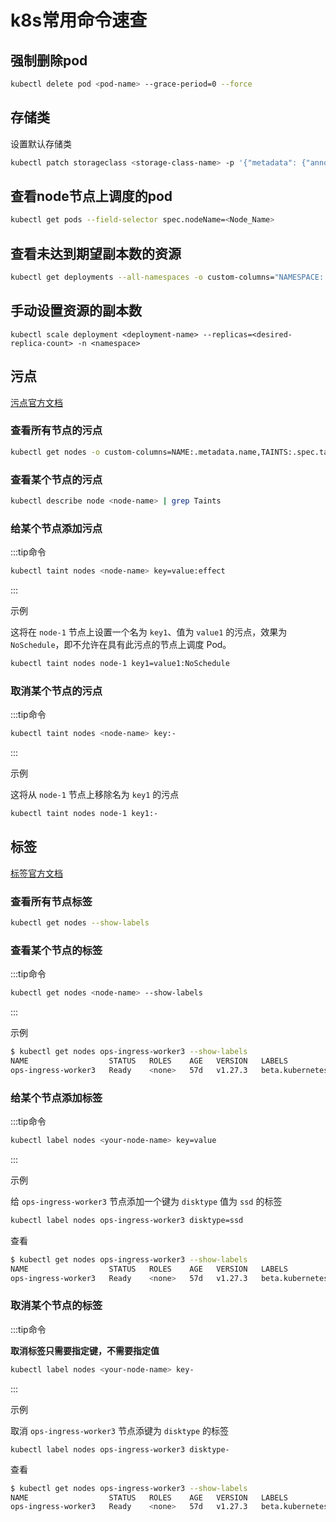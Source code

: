 # k8s常用命令速查

## 强制删除pod

```sh
kubectl delete pod <pod-name> --grace-period=0 --force
```



## 存储类

设置默认存储类

```sh
kubectl patch storageclass <storage-class-name> -p '{"metadata": {"annotations":{"storageclass.kubernetes.io/is-default-class":"true"}}}'
```



## 查看node节点上调度的pod

```sh
kubectl get pods --field-selector spec.nodeName=<Node_Name>
```



## 查看未达到期望副本数的资源

```sh
kubectl get deployments --all-namespaces -o custom-columns="NAMESPACE:.metadata.namespace,DEPLOYMENT:.metadata.name,DESIRED:.spec.replicas,CURRENT:.status.replicas" --sort-by=.metadata.namespace | awk 'NR>1 && $3 != $4'
```



## 手动设置资源的副本数

```shell
kubectl scale deployment <deployment-name> --replicas=<desired-replica-count> -n <namespace>
```



## 污点

[污点官方文档](https://kubernetes.io/zh-cn/docs/concepts/scheduling-eviction/taint-and-toleration/)

### 查看所有节点的污点

```sh
kubectl get nodes -o custom-columns=NAME:.metadata.name,TAINTS:.spec.taints
```



### 查看某个节点的污点

```sh
kubectl describe node <node-name> | grep Taints
```



### 给某个节点添加污点

:::tip命令

```sh
kubectl taint nodes <node-name> key=value:effect
```

:::

示例

这将在 `node-1` 节点上设置一个名为 `key1`、值为 `value1` 的污点，效果为 `NoSchedule`，即不允许在具有此污点的节点上调度 Pod。

```sh
kubectl taint nodes node-1 key1=value1:NoSchedule
```



### 取消某个节点的污点

:::tip命令

```sh
kubectl taint nodes <node-name> key:-
```

:::

示例

这将从 `node-1` 节点上移除名为 `key1` 的污点

```sh
kubectl taint nodes node-1 key1:-
```



## 标签

[标签官方文档](https://kubernetes.io/zh-cn/docs/concepts/overview/working-with-objects/labels/)



### 查看所有节点标签

```sh
kubectl get nodes --show-labels
```





### 查看某个节点的标签

:::tip命令

```sh
kubectl get nodes <node-name> --show-labels
```

:::



示例

```sh
$ kubectl get nodes ops-ingress-worker3 --show-labels
NAME                  STATUS   ROLES    AGE   VERSION   LABELS
ops-ingress-worker3   Ready    <none>   57d   v1.27.3   beta.kubernetes.io/arch=amd64,beta.kubernetes.io/os=linux,ingress-ready=true,kubernetes.io/arch=amd64,kubernetes.io/hostname=ops-ingress-worker3,kubernetes.io/os=linux
```



### 给某个节点添加标签

:::tip命令

```sh
kubectl label nodes <your-node-name> key=value
```

:::



示例

给 `ops-ingress-worker3` 节点添加一个键为 `disktype` 值为 `ssd` 的标签

```sh
kubectl label nodes ops-ingress-worker3 disktype=ssd
```



查看

```sh
$ kubectl get nodes ops-ingress-worker3 --show-labels
NAME                  STATUS   ROLES    AGE   VERSION   LABELS
ops-ingress-worker3   Ready    <none>   57d   v1.27.3   beta.kubernetes.io/arch=amd64,beta.kubernetes.io/os=linux,disktype=ssd,ingress-ready=true,kubernetes.io/arch=amd64,kubernetes.io/hostname=ops-ingress-worker3,kubernetes.io/os=linux
```



### 取消某个节点的标签

:::tip命令

**取消标签只需要指定键，不需要指定值**

```sh
kubectl label nodes <your-node-name> key-
```

:::



示例

取消 `ops-ingress-worker3` 节点添键为 `disktype` 的标签

```shell
kubectl label nodes ops-ingress-worker3 disktype-
```



查看

```sh
$ kubectl get nodes ops-ingress-worker3 --show-labels
NAME                  STATUS   ROLES    AGE   VERSION   LABELS
ops-ingress-worker3   Ready    <none>   57d   v1.27.3   beta.kubernetes.io/arch=amd64,beta.kubernetes.io/os=linux,ingress-ready=true,kubernetes.io/arch=amd64,kubernetes.io/hostname=ops-ingress-worker3,kubernetes.io/os=linux
```

